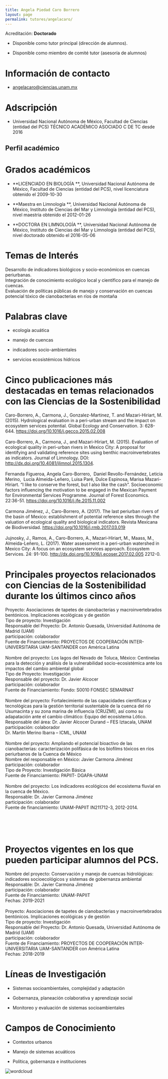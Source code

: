 ```yaml
---
title: Angela Piedad Caro Borrero
layout: page
permalink: tutores/angelacaro/
---
```


Acreditación: **Doctorado**


 - Disponible como tutor principal (dirección de alumnos).


 - Disponible como miembro de comité tutor (asesoría de alumnos)





# Información de contacto

 - <angelacaro@ciencias.unam.mx>





# Adscripción


 - Universidad Nacional Autónoma de México, Facultad de Ciencias (entidad del PCS)    TÉCNICO ACADÉMICO ASOCIADO C DE TC desde 2016
 





## Perfil académico


# Grados académicos


 - **LICENCIADO EN BIOLOGÍA **, Universidad Nacional Autónoma de México, Facultad de Ciencias (entidad del PCS), nivel licenciatura obtenido el 2009-10-30

 - **Maestra en Limnología **, Universidad Nacional Autónoma de México, Instituto de Ciencias del Mar y Limnología (entidad del PCS), nivel maestria obtenido el 2012-01-26

 - **DOCTORA EN LIMNOLOGÍA **, Universidad Nacional Autónoma de México, Instituto de Ciencias del Mar y Limnología (entidad del PCS), nivel doctorado obtenido el 2016-05-06




# Temas de Interés

Desarrollo de indicadores biológicos y socio-económicos en cuencas periurbanas.      
 Integración de conocimiento ecológico local y científico para el manejo de cuencas.                                          
Evaluación de políticas públicas de manejo y conservación en cuencas
potencial tóxico de cianobacterias en ríos de montaña



# Palabras clave


 - ecología acuática

 - manejo de cuencas

 - indicadores socio-ambientales

 - servicios ecosistémicos hídricos




# Cinco publicaciones más destacadas en temas relacionados con las Ciencias de la Sostenibilidad

Caro-Borrero, A., Carmona, J., Gonzalez-Martinez, T. and Mazari-Hiriart, M. (2015). Hydrological evaluation in a peri-urban stream and the impact on ecosystem services potential. Global Ecology and Conservation. 3: 628-644. https://doi.org/10.1016/j.gecco.2015.02.008<br /><br />Caro-Borrero, A., Carmona, J., and Mazari-Hiriart, M. (2015). Evaluation of ecological quality in peri-urban rivers in Mexico City: A proposal for identifying and validating reference sites using benthic macroinvertebrates as indicators. Journal of Limnology. DOI: http://dx.doi.org/10.4081/jlimnol.2015.1304. <br /><br />Fernanda Figueroa, Angela Caro-Borrero,  Daniel Revollo-Fernández, Leticia Merino,  Lucía Almeida-Leñero, Luisa Paré, Dulce Espinosa, Marisa Mazari-Hiriart. “I like to conserve the forest, but I also like the cash”. Socioeconomic factors influencing the motivation to be engaged in the Mexican Payment for Environmental Services Programme. Journal of Forest Economics. 22:36-51. https://doi.org/10.1016/j.jfe.2015.11.002<br /><br />Carmona Jiménez, J., Caro-Borrero, A. (2017). The last periurban rivers of the basin of Mexico: establishment of potential reference sites through the valuation of ecological quality and biological indicators. Revista Mexicana de Biodiversidad. https://doi.org/10.1016/j.rmb.2017.03.019<br /><br />Jujnosky, J., Ramos, A., Caro-Borrero, A., Mazari-Hiriart, M., Maass, M., Almeida-Leñero, L. (2017). Water assessment in a peri-urban watershed in Mexico City: A focus on an ecosystem services approach. Ecosystem Services. 24: 91-100. http://dx.doi.org/10.1016/j.ecoser.2017.02.005 2212-0.




# Principales proyectos relacionados con Ciencias de la Sostenibilidad durante los últimos cinco años

Proyecto: Asociaciones de tapetes de cianobacterias y macroinvertebrados bentónicos. Implicaciones ecológicas y de gestión<br />Tipo de proyecto: Investigación <br />Responsable del Proyecto: Dr. Antonio Quesada, Universidad Autónoma de Madrid (UAM)<br />participación: colaborador <br />Fuente de Financiamiento: PROYECTOS DE COOPERACIÓN INTER-UNIVERSITARIA UAM-SANTANDER con América Latina <br /><br />Nombre del proyecto: Los lagos del Nevado de Toluca, México: Centinelas para la detección y análisis de la vulnerabilidad socio-ecosistémica ante los impactos del cambio ambiental global<br />Tipo de Proyecto: Investigación<br />Responsable del proyecto: Dr. Javier Alcocer <br />participación: colaborador <br />Fuente de Financiamiento: Fondo: S0010 FONSEC SEMARNAT<br /><br />Nombre del proyecto: Fortalecimiento de las capacidades científicas y tecnológicas para la gestión territorial sustentable de la cuenca del río Usumacinta y su zona marina de influencia (CRUZMI), así como su adapatación ante el cambio climático: Equipo del ecosistema Lótico.<br /> Responsable del área: Dr. Javier Alcocer Durand – FES Iztacala, UNAM<br />participación: colaborador <br />Dr. Martín Merino Ibarra – ICML, UNAM<br /><br />Nombre del proyecto: Ampliando el potencial bioactivo de las cianobacterias: caracterización polifásica de los biofilms tóxicos en ríos periurbanos de la Cuenca de México <br />Nombre del responsable en México: Javier Carmona Jiménez <br />participación: colaborador <br />Tipo de Proyecto: Investigación Básica<br />Fuente de Financiamiento: PAPIIT- DGAPA-UNAM<br /><br />Nombre del proyecto: Los indicadores ecológicos del ecosistema fluvial en la cuenca de México. <br /> Responsable: Dr. Javier Carmona Jiménez <br />participación: colaborador <br />Fuente de financiamiento: UNAM-PAPIIT IN211712-3, 2012-2014.<br /><br /><br /><br /><br />




# Proyectos vigentes en los que pueden participar alumnos del PCS.

Nombre del proyecto: Conservación y manejo de cuencas hidrológicas: indicadores socioecológicos y sistemas de gobernanza ambiental<br />Responsable: Dr. Javier Carmona Jiménez <br />participación: colaborador <br />Fuente de Financiamiento: UNAM-PAPIIT <br />Fechas: 2019-2021<br /><br />Proyecto: Asociaciones de tapetes de cianobacterias y macroinvertebrados bentónicos. Implicaciones ecológicas y de gestión<br />Tipo de proyecto: Investigación <br />Responsable del Proyecto: Dr. Antonio Quesada, Universidad Autónoma de Madrid (UAM)<br />participación: colaborador <br />Fuente de Financiamiento: PROYECTOS DE COOPERACIÓN INTER-UNIVERSITARIA UAM-SANTANDER con América Latina <br />Fechas: 2018-2019




# Líneas de Investigación


 - Sistemas socioambientales, complejidad y adaptación

 - Gobernanza, planeación colaborativa y aprendizaje social

 - Monitoreo y evaluación de sistemas socioambientales





# Campos de Conocimiento

 - Contextos urbanos

 - Manejo de sistemas acuáticos

 - Política, gobernanza e instituciones



![wordcloud](https://sostenibilidad.posgrado.unam.mx/media/perfil-academico/42/wordcloud.png)
